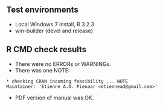## Test environments
* Local Windows 7 install, R 3.2.3
* win-builder (devel and release)

## R CMD check results
* There were no ERRORs or WARNINGs.
* There was one NOTE:
```
* checking CRAN incoming feasibility ... NOTE
Maintainer: 'Etienne A.D. Pienaar <etiennead@gmail.com>'
```
* PDF version of manual was OK.

